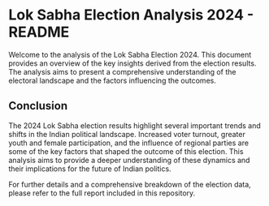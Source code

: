 # Lok Sabha Election Analysis 2024 - README

Welcome to the analysis of the Lok Sabha Election 2024. This document provides an overview of the key insights derived from the election results. The analysis aims to present a comprehensive understanding of the electoral landscape and the factors influencing the outcomes.
## Conclusion

The 2024 Lok Sabha election results highlight several important trends and shifts in the Indian political landscape. Increased voter turnout, greater youth and female participation, and the influence of regional parties are some of the key factors that shaped the outcome of this election. This analysis aims to provide a deeper understanding of these dynamics and their implications for the future of Indian politics.

For further details and a comprehensive breakdown of the election data, please refer to the full report included in this repository.
